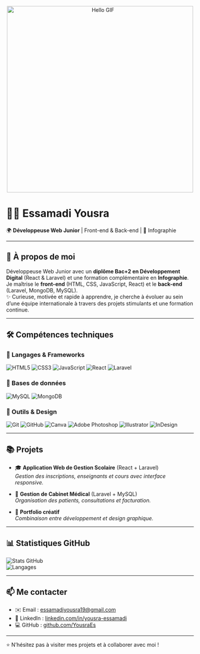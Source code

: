 <p align="center">
  <img src="https://media3.giphy.com/media/v1.Y2lkPTc5MGI3NjExZGZpYnFpcHh2anh5OG5odXp3b2w0NmdiZDNxY3kzczk5ZjdtdWR6YyZlcD12MV9pbnRlcm5hbF9naWZfYnlfaWQmY3Q9Zw/MuCF8yZPwSasj4SJJv/giphy.gif" alt="Hello GIF" width="500"/>
</p>

# 👩‍💻 Essamadi Yousra  

🌍 **Développeuse Web Junior** | Front-end & Back-end | 🎨 Infographie  

---

## 🚀 À propos de moi
Développeuse Web Junior avec un **diplôme Bac+2 en Développement Digital** (React & Laravel) et une formation complémentaire en **Infographie**.  
Je maîtrise le **front-end** (HTML, CSS, JavaScript, React) et le **back-end** (Laravel, MongoDB, MySQL).  
✨ Curieuse, motivée et rapide à apprendre, je cherche à évoluer au sein d’une équipe internationale à travers des projets stimulants et une formation continue.  

---

## 🛠️ Compétences techniques

### 🔹 Langages & Frameworks
![HTML5](https://img.shields.io/badge/HTML5-E34F26?style=for-the-badge&logo=html5&logoColor=white)
![CSS3](https://img.shields.io/badge/CSS3-1572B6?style=for-the-badge&logo=css3&logoColor=white)
![JavaScript](https://img.shields.io/badge/JavaScript-F7DF1E?style=for-the-badge&logo=javascript&logoColor=black)
![React](https://img.shields.io/badge/React-61DAFB?style=for-the-badge&logo=react&logoColor=black)
![Laravel](https://img.shields.io/badge/Laravel-FF2D20?style=for-the-badge&logo=laravel&logoColor=white)

### 🔹 Bases de données
![MySQL](https://img.shields.io/badge/MySQL-4479A1?style=for-the-badge&logo=mysql&logoColor=white)
![MongoDB](https://img.shields.io/badge/MongoDB-4EA94B?style=for-the-badge&logo=mongodb&logoColor=white)

### 🔹 Outils & Design
![Git](https://img.shields.io/badge/Git-F05032?style=for-the-badge&logo=git&logoColor=white)
![GitHub](https://img.shields.io/badge/GitHub-181717?style=for-the-badge&logo=github&logoColor=white)
![Canva](https://img.shields.io/badge/Canva-00C4CC?style=for-the-badge&logo=canva&logoColor=white)
![Adobe Photoshop](https://img.shields.io/badge/Photoshop-31A8FF?style=for-the-badge&logo=adobe-photoshop&logoColor=white)
![Illustrator](https://img.shields.io/badge/Illustrator-FF9A00?style=for-the-badge&logo=adobe-illustrator&logoColor=white)
![InDesign](https://img.shields.io/badge/InDesign-FF3366?style=for-the-badge&logo=adobe-indesign&logoColor=white)

---

## 📚 Projets

- 🎓 **Application Web de Gestion Scolaire** (React + Laravel)  
  _Gestion des inscriptions, enseignants et cours avec interface responsive._  

- 🏥 **Gestion de Cabinet Médical** (Laravel + MySQL)  
  _Organisation des patients, consultations et facturation._  

- 🎨 **Portfolio créatif**  
  _Combinaison entre développement et design graphique._  

---

## 📊 Statistiques GitHub  

![Stats GitHub](https://github-readme-stats.vercel.app/api?username=YousraEs&show_icons=true&theme=radical)  
![Langages](https://github-readme-stats.vercel.app/api/top-langs/?username=YousraEs&layout=compact&theme=radical)

---

## 📫 Me contacter

- ✉️ Email : [essamadiyousra19@gmail.com](mailto:essamadiyousra19@gmail.com)  
- 💼 LinkedIn : [linkedin.com/in/yousra-essamadi](https://www.linkedin.com/in/yousra-essamadi/)  
- 💻 GitHub : [github.com/YousraEs](https://github.com/YousraEs)  

---

⭐ N’hésitez pas à visiter mes projets et à collaborer avec moi !
